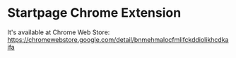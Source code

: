 # Startpage Chrome Extension

It's available at Chrome Web Store: https://chromewebstore.google.com/detail/bnmehmalocfmlifckddiolikhcdkaifa
